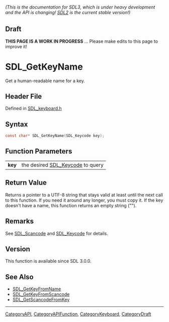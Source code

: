 ###### (This is the documentation for SDL3, which is under heavy development and the API is changing! [SDL2](https://wiki.libsdl.org/SDL2/) is the current stable version!)

## Draft

**THIS PAGE IS A WORK IN PROGRESS** ... Please make edits to this page to improve it!
# SDL_GetKeyName

Get a human-readable name for a key.

## Header File

Defined in [SDL_keyboard.h](https://github.com/libsdl-org/SDL/blob/main/include/SDL3/SDL_keyboard.h)

## Syntax

```c
const char* SDL_GetKeyName(SDL_Keycode key);

```

## Function Parameters

|             |                                                 |
| ----------- | ----------------------------------------------- |
| **key**     | the desired [SDL_Keycode](SDL_Keycode) to query |

## Return Value

Returns a pointer to a UTF-8 string that stays valid at least until the
next call to this function. If you need it around any longer, you must copy
it. If the key doesn't have a name, this function returns an empty string
("").

## Remarks

See [SDL_Scancode](SDL_Scancode) and [SDL_Keycode](SDL_Keycode) for
details.

## Version

This function is available since SDL 3.0.0.

## See Also

* [SDL_GetKeyFromName](SDL_GetKeyFromName)
* [SDL_GetKeyFromScancode](SDL_GetKeyFromScancode)
* [SDL_GetScancodeFromKey](SDL_GetScancodeFromKey)

----
[CategoryAPI](CategoryAPI), [CategoryAPIFunction](CategoryAPIFunction), [CategoryKeyboard](CategoryKeyboard), [CategoryDraft](CategoryDraft)


